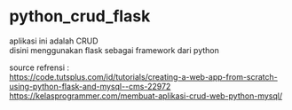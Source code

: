 # python_crud_flask

aplikasi ini adalah CRUD<br>
disini menggunakan flask sebagai framework dari python<br>

source refrensi : <br>
https://code.tutsplus.com/id/tutorials/creating-a-web-app-from-scratch-using-python-flask-and-mysql--cms-22972<br>
https://kelasprogrammer.com/membuat-aplikasi-crud-web-python-mysql/<br>